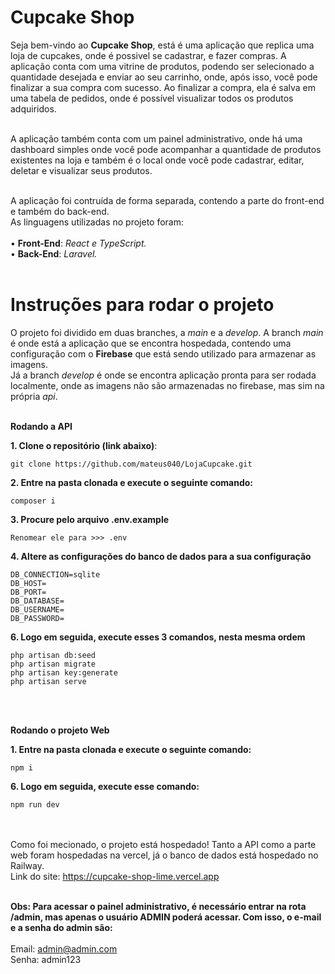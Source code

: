 # Cupcake Shop

Seja bem-vindo ao **Cupcake Shop**, está é uma aplicação que replica uma loja de cupcakes, onde é possivel se cadastrar, e fazer compras. A aplicação conta com uma vitrine de produtos, podendo ser selecionado a quantidade desejada e enviar ao seu carrinho, onde, após isso, você pode finalizar a sua compra com sucesso. Ao finalizar a compra, ela é salva em uma tabela de pedidos, onde é possível visualizar todos os produtos adquiridos. <br /> <br/>

A aplicação também conta com um painel administrativo, onde há uma dashboard simples onde você pode acompanhar a quantidade de produtos existentes na loja e também é o local onde você pode cadastrar, editar, deletar e visualizar seus produtos. <br /> <br />

A aplicação foi contruída de forma separada, contendo a parte do front-end e também do back-end. <br />
As linguagens utilizadas no projeto foram: <br /> <br />
• **Front-End**: *React e TypeScript.* <br />
• **Back-End**: *Laravel.* <br /> <br />

# Instruções para rodar o projeto
O projeto foi dividido em duas branches, a _main_ e a _develop_. A branch _main_ é onde está a aplicação que se encontra hospedada, contendo uma configuração com o **Firebase** que está sendo utilizado para armazenar as imagens. <br />
Já a branch _develop_ é onde se encontra aplicação pronta para ser rodada localmente, onde as imagens não são armazenadas no firebase, mas sim na própria _api_. <br /> <br />

**Rodando a API** <br />

**1. Clone o repositório (link abaixo)**:
```
git clone https://github.com/mateus040/LojaCupcake.git
```

**2. Entre na pasta clonada e execute o seguinte comando:**
```
composer i
```

**3. Procure pelo arquivo .env.example**
```
Renomear ele para >>> .env
```

**4. Altere as configurações do banco de dados para a sua configuração**
```
DB_CONNECTION=sqlite
DB_HOST=
DB_PORT=
DB_DATABASE=
DB_USERNAME=
DB_PASSWORD=
```

**6. Logo em seguida, execute esses 3 comandos, nesta mesma ordem**
```
php artisan db:seed
php artisan migrate
php artisan key:generate
php artisan serve
```
<br /> <br />

**Rodando o projeto Web** <br />

**1. Entre na pasta clonada e execute o seguinte comando:**
```
npm i
```

**6. Logo em seguida, execute esse comando:**
```
npm run dev
```
<br /> <br />
Como foi mecionado, o projeto está hospedado! Tanto a API como a parte web foram hospedadas na vercel, já o banco de dados está hospedado no Railway. <br />
Link do site: https://cupcake-shop-lime.vercel.app <br /> <br />

**Obs: Para acessar o painel administrativo, é necessário entrar na rota /admin, mas apenas o usuário ADMIN poderá acessar. Com isso, o e-mail e a senha do admin são:** <br /> <br />
Email: admin@admin.com <br />
Senha: admin123
